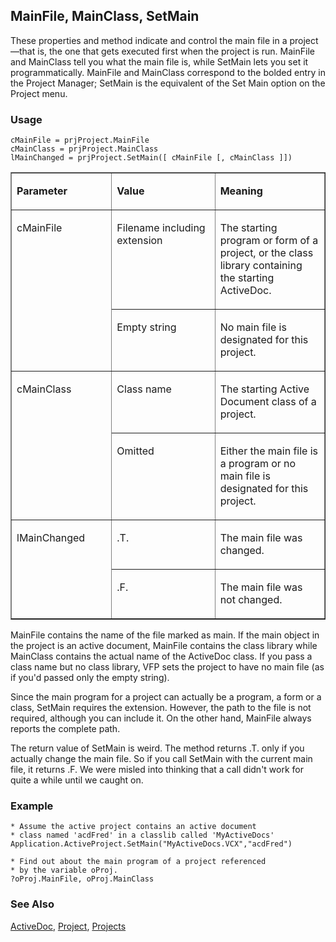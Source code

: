 ## MainFile, MainClass, SetMain

These properties and method indicate and control the main file in a project&mdash;that is, the one that gets executed first when the project is run. MainFile and MainClass tell you what the main file is, while SetMain lets you set it programmatically. MainFile and MainClass correspond to the bolded entry in the Project Manager; SetMain is the equivalent of the Set Main option on the Project menu.

### Usage

```foxpro
cMainFile = prjProject.MainFile
cMainClass = prjProject.MainClass
lMainChanged = prjProject.SetMain([ cMainFile [, cMainClass ]])
```
<table border cellspacing=0 cellpadding=0 width=100%>
<tr>
  <td width=32% valign=top>
  <p><b>Parameter</b></p>
  </td>
  <td width=23% valign=top>
  <p><b>Value</b></p>
  </td>
  <td width=45% valign=top>
  <p><b>Meaning</b></p>
  </td>
 </tr>
<tr>
  <td width=32% rowspan=2 valign=top>
  <p>cMainFile</p>
  </td>
  <td width=23% valign=top>
  <p>Filename including extension</p>
  </td>
  <td width=45% valign=top>
  <p>The starting program or form of a project, or the class library containing the starting ActiveDoc.</p>
  </td>
 </tr>
<tr>
  <td width=33% valign=top>
  <p>Empty string</p>
  </td>
  <td width=67% valign=top>
  <p>No main file is designated for this project.</p>
  </td>
 </tr>
<tr>
  <td width=32% rowspan=2 valign=top>
  <p>cMainClass</p>
  </td>
  <td width=23% valign=top>
  <p>Class name</p>
  </td>
  <td width=45% valign=top>
  <p>The starting Active Document class of a project.</p>
  </td>
 </tr>
<tr>
  <td width=33% valign=top>
  <p>Omitted</p>
  </td>
  <td width=67% valign=top>
  <p>Either the main file is a program or no main file is designated for this project.</p>
  </td>
 </tr>
<tr>
  <td width=32% rowspan=2 valign=top>
  <p>lMainChanged</p>
  </td>
  <td width=23% valign=top>
  <p>.T.</p>
  </td>
  <td width=45% valign=top>
  <p>The main file was changed.</p>
  </td>
 </tr>
<tr>
  <td width=33% valign=top>
  <p>.F.</p>
  </td>
  <td width=67% valign=top>
  <p>The main file was not changed.</p>
  </td>
 </tr>
</table>

MainFile contains the name of the file marked as main. If the main object in the project is an active document, MainFile contains the class library while MainClass contains the actual name of the ActiveDoc class. If you pass a class name but no class library, VFP sets the project to have no main file (as if you'd passed only the empty string).

Since the main program for a project can actually be a program, a form or a class, SetMain requires the extension. However, the path to the file is not required, although you can include it. On the other hand, MainFile always reports the complete path.

The return value of SetMain is weird. The method returns .T. only if you actually change the main file. So if you call SetMain with the current main file, it returns .F. We were misled into thinking that a call didn't work for quite a while until we caught on.

### Example

```foxpro
* Assume the active project contains an active document
* class named 'acdFred' in a classlib called 'MyActiveDocs'
Application.ActiveProject.SetMain("MyActiveDocs.VCX","acdFred")

* Find out about the main program of a project referenced
* by the variable oProj.
?oProj.MainFile, oProj.MainClass
```
### See Also

[ActiveDoc](s4g767.md), [Project](s4g730.md), [Projects](s4g728.md)